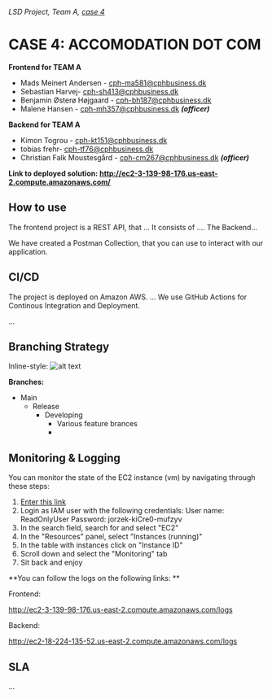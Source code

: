 _LSD Project, Team A, [case 4](https://datsoftlyngby.github.io/soft2020fall/resources/da1526ac-case-4.pdf)_

# CASE 4: ACCOMODATION DOT COM


**Frontend for TEAM A**

* Mads Meinert Andersen - <cph-ma581@cphbusiness.dk>
* Sebastian Harvej- <cph-sh413@cphbusiness.dk>
* Benjamin Østerø Højgaard - <cph-bh187@cphbusiness.dk>
* Malene Hansen - <cph-mh357@cphbusiness.dk>  ***(officer)***

**Backend for TEAM A**

* Kimon Togrou - <cph-kt151@cphbusiness.dk>
* tobias frehr- <cph-tf76@cphbusiness.dk>
* Christian Falk Moustesgård - <cph-cm267@cphbusiness.dk>  ***(officer)***


**Link to deployed solution: http://ec2-3-139-98-176.us-east-2.compute.amazonaws.com/**




## How to use

The frontend project is a REST API, that ... It consists of ....
The Backend...


We have created a Postman Collection, that you can use to interact with our application.


## CI/CD

The project is deployed on Amazon AWS. ... We use GitHub Actions for Continous Integration and Deployment.

...

## Branching Strategy

Inline-style: 
![alt text](https://github.com/Team-A-SOFT2020/Contract/blob/main/branching.png)


**Branches:**
  * Main
    * Release
      * Developing
        * Various feature brances
        * 
        
        
 
      

## Monitoring & Logging

You can monitor the state of the EC2 instance (vm) by navigating through these steps:

 1. [Enter this link](https://signin.aws.amazon.com/signin?redirect_uri=https%3A%2F%2Fconsole.aws.amazon.com%2Fconsole%2Fhome%3Fstate%3DhashArgs%2523%26isauthcode%3Dtrue&client_id=arn%3Aaws%3Aiam%3A%3A015428540659%3Auser%2Fhomepage&forceMobileApp=0&code_challenge=aOCau_UoY-aaNCYGLBhpaHNrwdWHHrvzUI0emQm4xMs&code_challenge_method=SHA-256)
 2. Login as IAM user with the following credentials: 
  User name: ReadOnlyUser
  Password: jorzek-kiCre0-mufzyv
 3. In the search field, search for and select "EC2"
 4. In the "Resources" panel, select "Instances (running)"
 5. In the table with instances click on "Instance ID"
 6. Scroll down and select the "Monitoring" tab
 7. Sit back and enjoy
 




**You can follow the logs on the following links: **

Frontend:

http://ec2-3-139-98-176.us-east-2.compute.amazonaws.com/logs

Backend:

http://ec2-18-224-135-52.us-east-2.compute.amazonaws.com/logs



## SLA 

...
